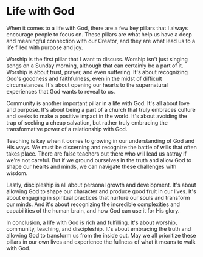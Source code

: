 # Life with God

When it comes to a life with God, there are a few key pillars that I always encourage people to
focus on. These pillars are what help us have a deep and meaningful connection with our Creator,
and they are what lead us to a life filled with purpose and joy. 

Worship is the first pillar that I want to discuss. Worship isn't just singing songs on a Sunday
morning, although that can certainly be a part of it. Worship is about trust, prayer, and even
suffering. It's about recognizing God's goodness and faithfulness, even in the midst of difficult
circumstances. It's about opening our hearts to the supernatural experiences that God wants to
reveal to us.

Community is another important pillar in a life with God. It's all about love and purpose. It's
about being a part of a church that truly embraces culture and seeks to make a positive impact in
the world. It's about avoiding the trap of seeking a cheap salvation, but rather truly embracing
the transformative power of a relationship with God.

Teaching is key when it comes to growing in our understanding of God and His ways. We must be
discerning and recognize the battle of wills that often takes place. There are false teachers out
there who will lead us astray if we're not careful. But if we ground ourselves in the truth and
allow God to shape our hearts and minds, we can navigate these challenges with wisdom.

Lastly, discipleship is all about personal growth and development. It's about allowing God to shape
our character and produce good fruit in our lives. It's about engaging in spiritual practices that
nurture our souls and transform our minds. And it's about recognizing the incredible complexities
and capabilities of the human brain, and how God can use it for His glory.

In conclusion, a life with God is rich and fulfilling. It's about worship, community, teaching, and
discipleship. It's about embracing the truth and allowing God to transform us from the inside out.
May we all prioritize these pillars in our own lives and experience the fullness of what it means
to walk with God.
